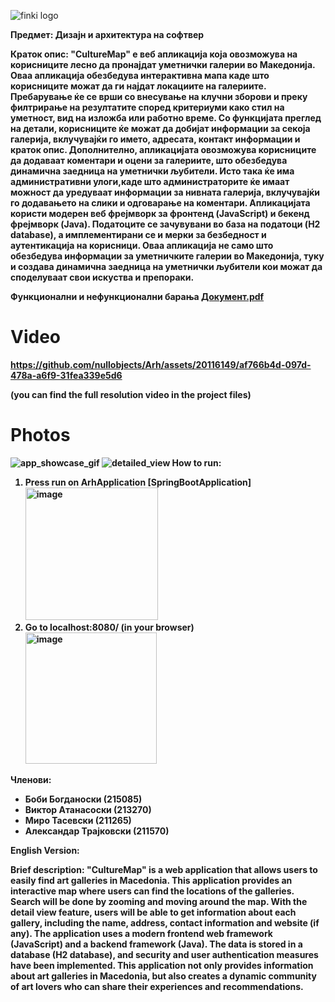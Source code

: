 ![finki logo](https://github.com/nullobjects/Arh1/assets/20116149/fd76049e-825d-422d-bcdc-8bf2aec244e2)

<b>Предмет: Дизајн и архитектура на софтвер
</br>


<b>Краток опис:</b>
<span>"CultureMap" е веб апликација која овозможува на корисниците лесно да пронајдат уметнички галерии во Македонија. Оваа апликација обезбедува интерактивна мапа каде што корисниците можат да ги најдат локациите на галериите. Пребарување ќе се врши со внесување на клучни зборови и преку филтрирање на резултатите според критериуми како стил на уметност, вид на изложба или работно време.
Со функцијата преглед на детали, корисниците ќе можат да добијат информации за секоја галерија, вклучувајќи го името, адресата, контакт информации и краток опис. Дополнително, апликацијата овозможува корисниците да додаваат коментари и оцени за галериите, што обезбедува динамична заедница на уметнички љубители.
Исто така ќе има административни улоги,каде што администраторите ќе имаат можност да уредуваат информации за нивната галерија, вклучувајќи го додавањето на слики и одговарање на коментари.
Апликацијата користи модерен веб фрејмворк за фронтенд (JavaScript) и бекенд фрејмворк (Java). Податоците се зачувувани во база на податоци (H2 database), а имплементирани се и мерки за безбедност и аутентикација на корисници. 
Оваа апликација не само што обезбедува информации за уметничките галерии во Македонија, туку и создава динамична заедница на уметнички љубители кои можат да споделуваат свои искуства и препораки. </span>

<b>Функционални и нефункционални барања</b> [Документ.pdf](https://github.com/nullobjects/Arh1/files/13328656/default.pdf)
# Video
https://github.com/nullobjects/Arh/assets/20116149/af766b4d-097d-478a-a6f9-31fea339e5d6

(you can find the full resolution video in the project files)
# Photos
![app_showcase_gif](https://github.com/nullobjects/Arh1/assets/20116149/8e092160-5383-44b8-8f68-2652822f4e8d)
![detailed_view](https://github.com/nullobjects/Arh1/assets/20116149/8677edf5-d9c9-49f7-a1b3-024bbec8a7d3)
How to run:
1. Press run on ArhApplication [SpringBootApplication] <img width="212" alt="image" src="https://github.com/nullobjects/Arh1/assets/20116149/528a1e3b-5144-46ce-93af-4533bbb06bbc">
2. Go to localhost:8080/ (in your browser) <img width="210" alt="image" src="https://github.com/nullobjects/Arh1/assets/20116149/0c36f895-ed6d-4b8c-990a-388ba9560ea5">

<b>Членови:</b>
<ul>
  <li>Боби Богданоски (215085)</li>
  <li>Виктор Aтанасоски (213270)</li>
  <li>Миро Тасевски (211265)</li>
  <li>Александар Трајковски (211570)</li>
</ul>

English Version:

<b> Brief description:</b>
<span>"CultureMap" is a web application that allows users to easily find art galleries in Macedonia. This application provides an interactive map where users can find the locations of the galleries. Search will be done by zooming and moving around the map. With the detail view feature, users will be able to get information about each gallery, including the name, address, contact information and website (if any). The application uses a modern frontend web framework (JavaScript) and a backend framework (Java). The data is stored in a database (H2 database), and security and user authentication measures have been implemented. This application not only provides information about art galleries in Macedonia, but also creates a dynamic community of art lovers who can share their experiences and recommendations.<span>
